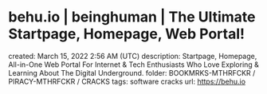# behu.io | beinghuman | The Ultimate Startpage, Homepage, Web Portal!

created: March 15, 2022 2:56 AM (UTC)
description: Startpage, Homepage, All-in-One Web Portal For Internet & Tech Enthusiasts Who Love Exploring & Learning About The Digital Underground.
folder: BOOKMRKS-MTHRFCKR / PIRACY-MTHRFCKR / CRACKS
tags: software cracks
url: https://behu.io